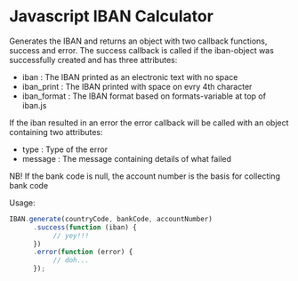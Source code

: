 Javascript IBAN Calculator
==================

Generates the IBAN and returns an object with two callback functions, success and error. The success
callback is called if the iban-object was successfully created and has three attributes:
 - iban :             The IBAN printed as an electronic text with no space
 - iban_print :       The IBAN printed with space on evry 4th character
 - iban_format :      The IBAN format based on formats-variable at top of iban.js

If the iban resulted in an error the error callback will be called with an object containing two
attributes:
 - type :             Type of the error
 - message :            The message containing details of what failed

NB! If the bank code is null, the account number is the basis for collecting bank code

Usage:

```javascript
IBAN.generate(countryCode, bankCode, accountNumber)
      .success(function (iban) {
           // yey!!!
      })
      .error(function (error) {
           // doh...
      });
```